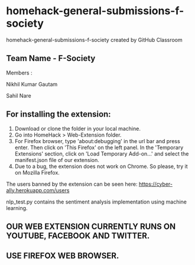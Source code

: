 # homehack-general-submissions-f-society
homehack-general-submissions-f-society created by GitHub Classroom

## Team Name - F-Society
Members : 

Nikhil Kumar Gautam

Sahil Nare


## For installing the extension:
1. Download or clone the folder in your local machine.
2. Go into HomeHack > Web-Extension folder.
3. For Firefox browser, type 'about:debugging' in the url bar and press enter. Then click on 'This Firefox' on the left panel. In the 'Temporary Extensions' section, click on 'Load Temporary Add-on...' and select the manifest.json file of our extension.
3. Due to a bug, the extension does not work on Chrome. So please, try it on Mozilla Firefox.

The users banned by the extension can be seen here: https://cyber-ally.herokuapp.com/users

nlp_test.py contains the sentiment analysis implementation using machine learning.

## OUR WEB EXTENSION CURRENTLY RUNS ON YOUTUBE, FACEBOOK AND TWITTER.
## USE FIREFOX WEB BROWSER.
